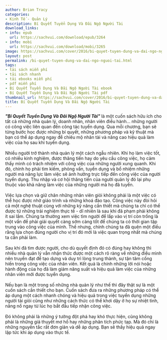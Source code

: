 ```yaml
---
author: Brian Tracy
categories:
- Kinh Tế - Quản Lý
description: Bí Quyết Tuyển Dụng Và Đãi Ngộ Người Tài
download_links:
- info: epub
  url: https://sachvui.com/download/epub/3264
- info: mobi
  url: https://sachvui.com/download/mobi/3265
image: https://sachvui.com/cover/2016/bi-quyet-tuyen-dung-va-dai-ngo-nguoi-tai.jpg
layout: post
permalink: /bi-quyet-tuyen-dung-va-dai-ngo-nguoi-tai.html
tags:
- tải sách miễn phí
- tải sách nhanh
- tải ebooks miễn phí
- pdf miễn phí
- Bí Quyết Tuyển Dụng Và Đãi Ngộ Người Tài ebook
- Bí Quyết Tuyển Dụng Và Đãi Ngộ Người Tài pdf
thumbnail_url: https://sachvui.com/cover/2016/bi-quyet-tuyen-dung-va-dai-ngo-nguoi-tai.jpg
title: Bí Quyết Tuyển Dụng Và Đãi Ngộ Người Tài
---
```


 <div class="item-desc text-justify"> <p><em><strong>"Bí Quyết Tuyển Dụng Và Đãi Ngộ Người Tài" </strong></em>là một cuốn sách hữu ích cho tất cả những nhà quản lý, doanh nhân, nhân viên điều hành... những người có công việc liên quan đến công tác tuyển dụng. Qua mỗi chương, bạn sẽ từng bước học được những bí quyết, những phương pháp và kỹ thuật mà bạn có thể áp dụng ngay để chiêu mộ nhân tài và nâng cao hiệu quả làm việc của họ sau khi tuyển dụng.<br><br>Nhiều người trở thành nhà quản lý một cách ngẫu nhiên. Khi họ làm việc tốt, có nhiều kinh nghiệm, được thăng tiến hay do yêu cầu công việc, họ cảm thấy mình có trách nhiệm với công việc của những người xung quanh. Khi đó, chính họ phải tìm kiếm, phỏng vấn, tuyển dụng và bổ nhiệm những người mà năng lực làm việc sẽ ảnh hưởng trực tiếp đến công việc của người tuyển dụng. Thu nhập và cơ hội thăng tiến của người quản lý đó lại phụ thuộc vào khả năng làm việc của những người mà họ đã tuyển.<br><br>Việc lựa chọn và giữ chân những nhân viên giỏi không phải là một việc có thể học được nhờ giáo trình và những khoá đào tạo. Công việc này đòi hỏi cả một nghệ thuật cùng với những kỹ năng cần thiết mà chúng ta chỉ có thể được từ những trải nghiệm thực tế - dĩ nhiên là sau khi đã phạm phải không ít sai lầm. Chúng ta thường xem việc tìm người để lấp vào vị trí còn trống là một vấn đề phải giải quyết càng sớm càng tốt để chúng ta có thời gian tập trung vào công việc của mình. Thế nhưng, chính chúng ta đã quên một điều rằng lựa chọn đúng người cho vị trí đó mới là việc quan trọng nhất mà chúng ta cần phải làm.<br><br>Sau khi đã tìm được người, cho dù quyết định đó có đúng hay không thì nhiều nhà quản lý vẫn nhận thức được một cách rõ ràng về những điều mình nên truyền đạt để tạo dựng và duy trì lòng trung thành, sự tận tâm cống hiến trong công việc của nhân viên. Kết quả là chính những lời nói hoặc hành động của họ đã làm giảm năng suất và hiệu quả làm việc của những nhân viên mới được tuyển dụng.<br><br>Nếu bạn là một trong số những nhà quản lý như thế thì đây thật sự là một cuốn sách cần thiết cho bạn. Cuốn sách đưa ra những phương pháp có thể áp dụng một cách nhanh chóng và hiệu quả trong việc tuyển dụng những người tài giỏi cũng như những cách thức có thể khơi dậy ở họ sự nhiệt tình, năng nổ ngay từ lúc họ bắt đầu tiếp nhận công việc.<br><br>Đó không phải là những ý tưởng đột phá hay khó thực hiện, cũng không phải là những giả thuyết mơ hồ hay những phân tích phức tạp. Mà đó chỉ là những nguyên tắc rất đơn giản và dễ áp dụng. Bạn sẽ thấy hiệu quả ngay lập tức khi áp dụng vào thực tế.</p> </div>